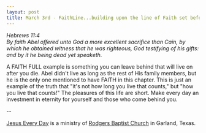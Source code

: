 ```yaml
---
layout: post
title: March 3rd - FaithLine...building upon the line of Faith set before
---
```


_Hebrews 11:4  
By faith Abel offered unto God a more excellent sacrifice than Cain,
by which he obtained witness that he was righteous, God testifying of
his gifts: and by it he being dead yet speaketh._

A FAITH FULL example is something you can leave behind that will
live on after you die. Abel didn't live as long as the rest of His
family members, but he is the only one mentioned to have FAITH in
this chapter. This is just an example of the truth that "it's not how
long you live that counts," but "how you live that counts!" The
pleasures of this life are short. Make every day an investment in
eternity for yourself and those who come behind you.

 --

<a href=http://jesuseveryday.net>Jesus Every Day</a> is a ministry of <a href=http://rodgersbaptist.net>Rodgers Baptist Church</a> in Garland, Texas.
